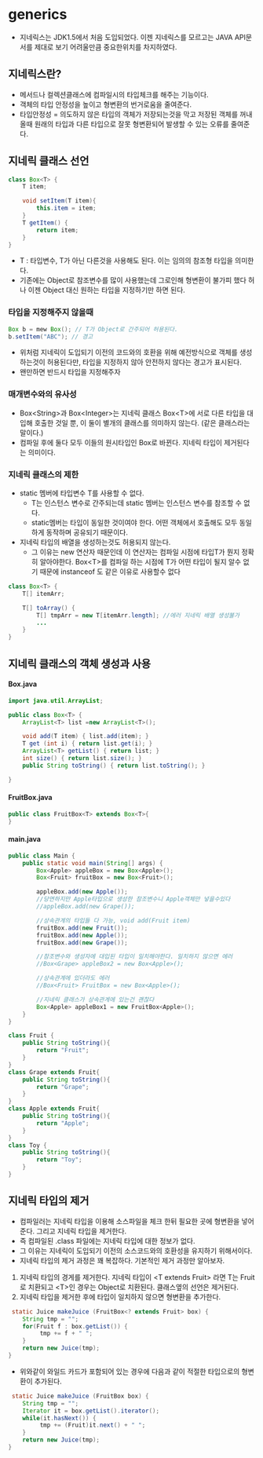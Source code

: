 # generics

* 지네릭스는 JDK1.5에서 처음 도입되었다. 이젠 지네릭스를 모르고는 JAVA API문서를 제대로 보기 어려울만큼 중요한위치를 차지하였다.

## 지네릭스란?

* 메서드나 컬렉션클래스에 컴파일시의 타입체크를 해주는 기능이다.
* 객체의 타입 안정성을 높이고 형변환의 번거로움을 줄여준다.
* 타입안정성 = 의도하지 않은 타입의 객체가 저장되는것을 막고 저장된 객체를 꺼내올때 원래의 타입과 다른 타입으로 잘못 형변환되어 발생할 수 있는 오류를 줄여준다.

## 지네릭 클래스 선언

```java
class Box<T> {
	T item;

	void setItem(T item){
		this.item = item;
	}
	T getItem() { 
		return item; 
	}
}
```

* T : 타입변수, T가 아닌 다른것을 사용해도 된다. 이는 임의의 참조형 타입을 의미한다.
* 기존에는 Object로 참조변수를 많이 사용했는데 그로인해 형변환이 불가피 했다 허나 이젠 Object 대신 원하는 타입을 지정하기만 하면 된다.

### 타입을 지정해주지 않을때

```java
Box b = mew Box(); // T가 Object로 간주되어 허용된다.
b.setItem("ABC"); // 경고
```

* 위처럼 지네릭이 도입되기 이전의 코드와의 호환을 위해 예전방식으로 객체를 생성하는것이 허용된다만, 타입을 지정하지 않아 안전하지 않다는 경고가 표시된다.
* 왠만하면 반드시 타입을 지정해주자

### 매개변수와의 유사성

* Box\<String>과 Box\<Integer>는 지네릭 클래스 Box\<T>에 서로 다른 타입을 대입해 호출한 것일 뿐, 이 둘이 별개의 클래스를 의미하지 않는다. (같은 클래스라는 말이다.)
* 컴파일 후에 둘다 모두 이들의 원시타입인 Box로 바뀐다. 지네릭 타입이 제거된다는 의미이다.

### 지네릭 클래스의 제한

* static 멤버에 타입변수 T를 사용할 수 없다.
  * T는 인스턴스 변수로 간주되는데 static 멤버는 인스턴스 변수를 참조할 수 없다.
  * static멤버는 타입이 동일한 것이여야 한다. 어떤 객체에서 호출해도 모두 동일하게 동작하며 공유되기 때문이다.
* 지네릭 타입의 배열을 생성하는것도 허용되지 않는다.
  * 그 이유는 new 연산자 때문인데 이 연산자는 컴파일 시점에 타입T가 뭔지 정확히 알아야한다. Box\<T>를 컴파일 하는 시점에 T가 어떤 타입이 될지 알수 없기 때문에 instanceof 도 같은 이유로 사용할수 없다

```java
class Box<T> {
	T[] itemArr;

	T[] toArray() {
		T[] tmpArr = new T[itemArr.length]; //에러 지네릭 배열 생성불가
		...
	}
}
```

## 지네릭 클래스의 객체 생성과 사용

#### Box.java

```java
import java.util.ArrayList;

public class Box<T> {
    ArrayList<T> list =new ArrayList<T>();

    void add(T item) { list.add(item); }
    T get (int i) { return list.get(i); }
    ArrayList<T> getList() { return list; }
    int size() { return list.size(); }
    public String toString() { return list.toString(); }

}
```

#### FruitBox.java

```java
public class FruitBox<T> extends Box<T>{
}
```

#### main.java

```java
public class Main {
    public static void main(String[] args) {
        Box<Apple> appleBox = new Box<Apple>();
        Box<Fruit> fruitBox = new Box<Fruit>();

        appleBox.add(new Apple());
        //당연하지만 Apple타입으로 생성한 참조변수니 Apple객체만 넣을수있다
        //appleBox.add(new Grape());

        //상속관계의 타입들 다 가능, void add(Fruit item)
        fruitBox.add(new Fruit());
        fruitBox.add(new Apple());
        fruitBox.add(new Grape());

        //참조변수와 생성자에 대입된 타입이 일치해야한다. 일치하지 않으면 에러
        //Box<Grape> appleBox2 = new Box<Apple>();

        //상속관계에 있더라도 에러
        //Box<Fruit> FruitBox = new Box<Apple>();

        //지네릭 클래스가 상속관계에 있는건 괜찮다
        Box<Apple> appleBox1 = new FruitBox<Apple>();
    }
}

class Fruit {
    public String toString(){
        return "Fruit";
    }
}
class Grape extends Fruit{
    public String toString(){
        return "Grape";
    }
}
class Apple extends Fruit{
    public String toString(){
        return "Apple";
    }
}
class Toy {
    public String toString(){
        return "Toy";
    }
}
```

## 지네릭 타입의 제거

* 컴파일러는 지네릭 타입을 이용해 소스파일을 체크 한뒤 필요한 곳에 형변환을 넣어준다. 그리고 지네릭 타입을 제거한다.
* 즉 컴파일된 .class 파일에는 지네릭 타입에 대한 정보가 없다.
* 그 이유는 지네릭이 도입되기 이전의 소스코드와의 호환성을 유지하기 위해서이다.
* 지네릭 타입의 제거 과정은 꽤 복잡하다. 기본적인 제거 과정만 알아보자.

1. 지네릭 타입의 경게를 제거한다. 지네릭 타입이 \<T extends Fruit> 라면 T는 Fruit로 치환되고 \<T>인 경우는 Object로 치환된다. 클래스옆의 선언은 제거된다.
2. 지네릭 타입을 제거한 후에 타입이 일치하지 않으면 형변환을 추가한다.

```java
 static Juice makeJuice (FruitBox<? extends Fruit> box) {
	String tmp = "";
	for(Fruit f : box.getList()) {
		 tmp += f + " ";
	}
	return new Juice(tmp);
}
```

* 위와같이 와일드 카드가 포함되어 있는 경우에 다음과 같이 적절한 타입으로의 형변환이 추가된다.

```java
 static Juice makeJuice (FruitBox box) {
	String tmp = "";
	Iterator it = box.getList().iterator();
	while(it.hasNext()) {
		 tmp += (Fruit)it.next() + " ";
	}
	return new Juice(tmp);
}
```
